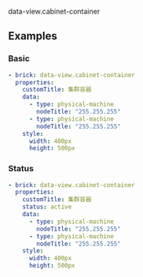 data-view.cabinet-container

## Examples

### Basic

```yaml preview
- brick: data-view.cabinet-container
  properties:
    customTitle: 集群容器
    data:
      - type: physical-machine
        nodeTitle: "255.255.255"
      - type: physical-machine
        nodeTitle: "255.255.255"
    style:
      width: 400px
      height: 500px
```

### Status

```yaml preview
- brick: data-view.cabinet-container
  properties:
    customTitle: 集群容器
    status: active
    data:
      - type: physical-machine
        nodeTitle: "255.255.255"
      - type: physical-machine
        nodeTitle: "255.255.255"
    style:
      width: 400px
      height: 500px
```
